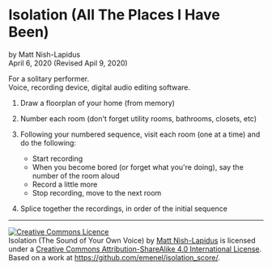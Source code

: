 # Isolation (All The Places I Have Been)
by Matt Nish-Lapidus  
April 6, 2020 (Revised Apil 9, 2020)

For a solitary performer.  
Voice, recording device, digital audio editing software.

1. Draw a floorplan of your home (from memory)

2. Number each room (don't forget utility rooms, bathrooms, closets, etc)

3. Following your numbered sequence, visit each room (one at a time) and do the following:
    - Start recording
    - When you become bored (or forget what you're doing), say the number of the room aloud
    - Record a little more
    - Stop recording, move to the next room

4. Splice together the recordings, in order of the initial sequence

---

<a rel="license" href="http://creativecommons.org/licenses/by-sa/4.0/"><img alt="Creative Commons Licence" style="border-width:0" src="https://i.creativecommons.org/l/by-sa/4.0/88x31.png" /></a><br /><span xmlns:dct="http://purl.org/dc/terms/" href="http://purl.org/dc/dcmitype/Text" property="dct:title" rel="dct:type">Isolation (The Sound of Your Own Voice)</span> by <a xmlns:cc="http://creativecommons.org/ns#" href="http://www.emenel.ca" property="cc:attributionName" rel="cc:attributionURL">Matt Nish-Lapidus</a> is licensed under a <a rel="license" href="http://creativecommons.org/licenses/by-sa/4.0/">Creative Commons Attribution-ShareAlike 4.0 International License</a>.<br />Based on a work at <a xmlns:dct="http://purl.org/dc/terms/" href="https://github.com/emenel/isolation_score/" rel="dct:source">https://github.com/emenel/isolation_score/</a>.
